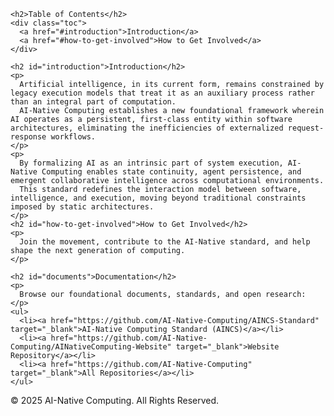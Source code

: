 <html lang="en">
<head>
  <meta charset="UTF-8">
  <meta name="viewport" content="width=device-width, initial-scale=1.0">
  <title>AI-Native Computing</title>
  <meta name="description" content="AI-Native Computing - Defining the future of AI-driven software architectures.">
  <meta name="keywords" content="AI-Native Computing, AI, Software Architecture, Standards, Open Source">
  <link rel="stylesheet" href="{{ 'style.css' | relative_url }}">
</head>
<body>
  <div class="container">

    <h2>Table of Contents</h2>
    <div class="toc">
      <a href="#introduction">Introduction</a>
      <a href="#how-to-get-involved">How to Get Involved</a>
    </div>

    <h2 id="introduction">Introduction</h2>
    <p>
      Artificial intelligence, in its current form, remains constrained by legacy execution models that treat it as an auxiliary process rather than an integral part of computation.
      AI-Native Computing establishes a new foundational framework wherein AI operates as a persistent, first-class entity within software architectures, eliminating the inefficiencies of externalized request-response workflows.
    </p>
    <p>
      By formalizing AI as an intrinsic part of system execution, AI-Native Computing enables state continuity, agent persistence, and emergent collaborative intelligence across computational environments.
      This standard redefines the interaction model between software, intelligence, and execution, moving beyond traditional constraints imposed by static architectures.
    </p>
    <h2 id="how-to-get-involved">How to Get Involved</h2>
    <p>
      Join the movement, contribute to the AI-Native standard, and help shape the next generation of computing.
    </p>

    <h2 id="documents">Documentation</h2>
    <p>
      Browse our foundational documents, standards, and open research:
    </p>
    <ul>
      <li><a href="https://github.com/AI-Native-Computing/AINCS-Standard" target="_blank">AI-Native Computing Standard (AINCS)</a></li>
      <li><a href="https://github.com/AI-Native-Computing/AINativeComputing-Website" target="_blank">Website Repository</a></li>
      <li><a href="https://github.com/AI-Native-Computing" target="_blank">All Repositories</a></li>
    </ul>

  </div>

  <footer>
    &copy; 2025 AI-Native Computing. All Rights Reserved.
  </footer>

</body>
</html>


